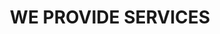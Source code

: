 ---
title: WE PROVIDE SERVICES
content: "At Hooman Digital, we offer a range of services to help you achieve your digital goals. Our services include At Hooman Digital, we offer a range of services to help you achieve your digital goals. Our services include."
bannerImage: ../../assets/servicesImage.png
services:
    - count: "01"
      text: UI/UX DESIGN
    - count: "02"
      text: WEBSITE DEVELOPMENT
    - count: "03"
      text: CONTENT WRITING
    - count: "04"
      text: BRANDIN
    - count: "05"
      text: PARTNERSHIPS
    - count: "06"
      text: COMMUNITY MANNAGE


---